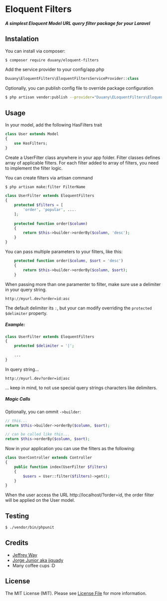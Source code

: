 # Eloquent Filters

##### A simplest Eloquent Model URL query filter package for your Laravel

## Instalation

You can install via composer:

```bash
$ composer require duuany/eloquent-filters
```

Add the service provider to your config/app.php

````php
Duuany\EloquentFilters\EloquentFiltersServiceProvider::class
````

Optionally, you can publish config file to override package configuration

```bash
$ php artisan vendor:publish --provider="Duuany\ELoquentFilters\EloquentFiltersServiceProvider" --tag="config"
```

## Usage

In your model, add the following HasFilters trait

```php
class User extends Model 
{
    use HasFilters;
}
```

Create a UserFilter class anywhere in your app folder. Filter classes defines array of applicable filters.
For each filter added to array of filters, you need to implement the filter logic.

You can create filters via artisan command

```bash
$ php artisan make:filter FilterName
```

```php
class UserFilter extends EloquentFilters
{
    protected $filters = [
        'order', 'popular', ....
    ]; 
    
    protected function order($column)
    {
        return $this->builder->orderBy($column, 'desc');
    }
}
```

You can pass multiple parameters to your filters, like this:

```php
    protected function order($column, $sort = 'desc')
    {
        return $this->builder->orderBy($column, $sort);
    }
```

When passing more than one paramenter to filter, make sure use a delimiter in your query string.

```
http://myurl.dev?order=id:asc
```

The default delimiter its `:`, but your can modify overriding the `protected $delimiter` property.
 
##### Example:

```php
class UserFilter extends EloquentFilters
{
    protected $delimiter = '|';
    
    ...
}
```

In query string...

```
http://myurl.dev?order=id|asc
```

... keep in mind, to not use special query strings characters like delimiters.

##### Magic Calls

Optionally, you can ommit `->builder`:
 
```php
// this...
return $this->builder->orderBy($column, $sort);

// can be called like this...
return $this->orderBy($column, $sort);
```

Now in your application you can use the filters as the following:

```php
class UserController extends Controller
{
    public function index(UserFilter $filters)
    {
        $users = User::filter($filters)->get();
    }
}
```

When the user access the URL http://localhost/?order=id, the order filter will be applied on the User model.

## Testing

```bash
$ ./vendor/bin/phpunit
```

## Credits
* [Jeffrey Way](http://laracasts.com)
* [Jorge Junior aka jjquady](http://github.com/jjsquady)
* Many coffee cups :D

## License

The MIT License (MIT). Please see [License File](LICENSE.md) for more information.